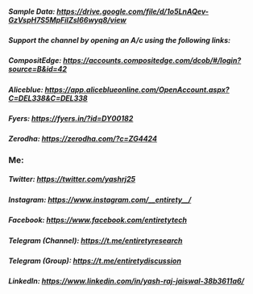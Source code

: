 ##### Sample Data: https://drive.google.com/file/d/1o5LnAQev-GzVspH7S5MpFilZsI66wyq8/view

##### Support the channel by opening an A/c using the following links:
##### CompositEdge: https://accounts.compositedge.com/dcob/#/login?source=B&id=42
##### Aliceblue: https://app.aliceblueonline.com/OpenAccount.aspx?C=DEL338&C=DEL338
##### Fyers: https://fyers.in/?id=DY00182
##### Zerodha: https://zerodha.com/?c=ZG4424

### Me:
##### Twitter: https://twitter.com/yashrj25
##### Instagram: https://www.instagram.com/__entirety__/
##### Facebook: https://www.facebook.com/entiretytech
##### Telegram (Channel): https://t.me/entiretyresearch
##### Telegram (Group): https://t.me/entiretydiscussion
##### LinkedIn: https://www.linkedin.com/in/yash-raj-jaiswal-38b3611a6/

